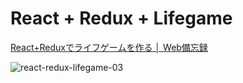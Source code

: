 # React + Redux + Lifegame

[React\+Reduxでライフゲームを作る │ Web備忘録](https://webbibouroku.com/Blog/Article/react-redux-lifegame)

![react-redux-lifegame-03](https://user-images.githubusercontent.com/24629986/37253728-c9b72a68-2578-11e8-980a-720ebca6c683.gif)
